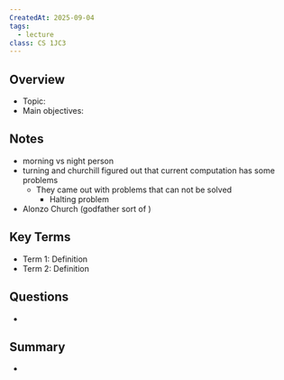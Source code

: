 ```yaml
---
CreatedAt: 2025-09-04
tags:
  - lecture
class: CS 1JC3
---
```

## Overview
- Topic:
- Main objectives:

## Notes
- morning vs night person
- turning and churchill figured out that current computation has some problems
	- They came out with problems that can not be solved
		- Halting problem
- Alonzo Church (godfather sort of )

## Key Terms
- Term 1: Definition
- Term 2: Definition

## Questions
- 

## Summary
- 
